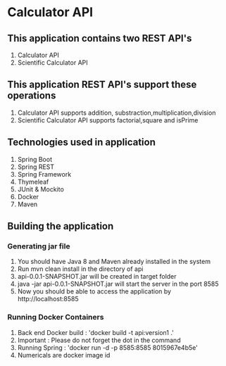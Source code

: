 # Calculator API

## This application contains two REST API's
  1. Calculator API
  2. Scientific Calculator API

## This application REST API's support these operations
  1. Calculator API supports addition, substraction,multiplication,division
  2. Scientific Calculator API supports factorial,square and isPrime


## Technologies used in application
  1. Spring Boot
  2. Spring REST
  3. Spring Framework
  3. Thymeleaf
  4. JUnit & Mockito
  5. Docker
  6. Maven



## Building the application

###  Generating jar file

1. You should have Java 8 and Maven already installed in the system
2. Run mvn clean install in the directory of api
3. api-0.0.1-SNAPSHOT.jar will be created in target folder
4. java -jar api-0.0.1-SNAPSHOT.jar will start the server in the port 8585
5. Now you should be able to access the application by http://localhost:8585


### Running Docker Containers

1. Back  end Docker build : 'docker build -t api:version1 .'
2. Important : Please do not forget the dot in the command
3. Running Spring :   'docker run -d  -p 8585:8585   8015967e4b5e'
4. Numericals are docker image id

